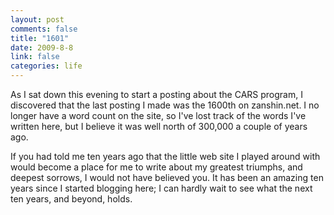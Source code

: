 ```yaml
--- 
layout: post
comments: false
title: "1601"
date: 2009-8-8
link: false
categories: life
---
```

As I sat down this evening to start a posting about the CARS program, I discovered that the last posting I made was the 1600th on zanshin.net. I no longer have a word count on the site, so I've lost track of the words I've written here, but I believe it was well north of 300,000 a couple of years ago.

If you had told me ten years ago that the little web site I played around with would become a place for me to write about my greatest triumphs, and deepest sorrows, I would not have believed you. It has been an amazing ten years since I started blogging here; I can hardly wait to see what the next ten years, and beyond, holds.
